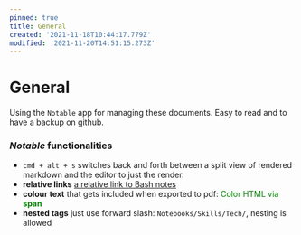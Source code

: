 ```yaml
---
pinned: true
title: General
created: '2021-11-18T10:44:17.779Z'
modified: '2021-11-20T14:51:15.273Z'
---
```


# General

Using the `Notable` app for managing these documents. Easy to read and to have a backup on github.

### _Notable_ functionalities

- `cmd + alt + s` 
switches back and forth between a split view of rendered markdown and the editor to just the render.
- **relative links**
[a relative link to Bash notes](Bash.md)
- **colour text** 
that gets included when exported to pdf: <span style="color:green">Color HTML via **span**</span>
- **nested tags**
just use forward slash: `Notebooks/Skills/Tech/`, nesting is allowed

